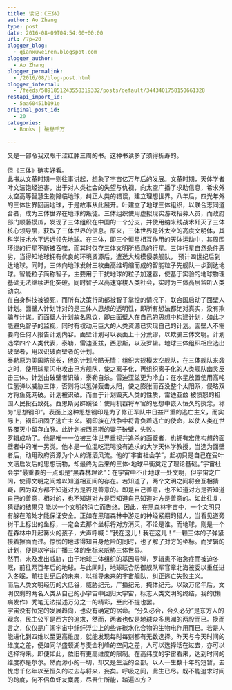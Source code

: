 ```yaml
---
title: 读记：《三体》
author: Ao Zhang
type: post
date: 2016-08-09T04:54:00+00:00
url: /?p=20
blogger_blog:
  - qianxuweiren.blogspot.com
blogger_author:
  - Ao Zhang
blogger_permalink:
  - /2016/08/blog-post.html
blogger_internal:
  - /feeds/5891851243558319332/posts/default/3443401758150661328
restapi_import_id:
  - 5aa60451b191e
original_post_id:
  - 20
categories:
  - Books | 破卷千万

---
```

又是一部令我双眼干涩红肿三周的书。这种书读多了须得折寿的。

<div>
</div>

<div>
  但《三体》确实好看。
</div>

<div>
</div>

<div>
  此书从文革时期一则往事讲起，想象了宇宙亿万年后的发展。文革时期，天体学者叶文洁饱经迫害，出于对人类社会的失望与仇视，向太空广播了求助信息，希求外太空高等智慧生物降临地球，纠正人类的错误，建立理想世界。八年后，四光年外的三体世界回函地球，于是故事从此展开。叶建立了地球三体组织，以联合志同道合者，成为三体世界在地球的叛徒。三体组织使用虚拟现实游戏招募人员，而政府部门顺藤摸瓜，发现了三体组织在中国的一个分支，并使用纳米线战术歼灭了三体核心领导层，获取了三体世界的信息。原来，三体世界是外太空的高度文明体，其科学技术水平远远领先地球。在三体，即三个恒星相互作用的天体运动中，其周围环绕的行星不断被吞噬，而其时仅存三体文明所栖息的行星。三体行星自然条件恶劣，当得知地球拥有优良的环境资源后，遣送大规模侵袭舰队， 预计四世纪后到达地球。同时，三体向地球发射三枚由高维坍缩而成的智能粒子先舰队一步到达地球。智能粒子简称智子，主要用于干扰地球的粒子加速器，使基于实验的地球物理基础无法继续进化突破。同时智子以高速穿梭人类社会，实时为三体高层监听人类动向。
</div>

<div>
</div>

<div>
  在自身科技被锁死，而所有决策行动都被智子掌控的情况下，联合国启动了面壁人计划。面壁人计划针对的是三体人思想的透明性，即所有想法都绝对真实，没有欺骗与计谋。而面壁人计划故名思议，即由面壁人在自己的思想中构建计划，如此才能避免智子的监视，同时有权动用巨大的人类资源已实现自己的计划。面壁人不需要向任何人报告计划内容。面壁计划可以表面上十分荒谬，以欺骗三体文明。计划选举四个人类代表，泰勒，雷迪亚兹，西恩斯，以及罗辑。地球三体组织相应选出破壁者，用以识破面壁者的计划。
</div>

<div>
</div>

<div>
  泰勒原为美国防部长，他的计划冷酷无情：组织大规模太空舰队，在三体舰队来袭之时，使用球星闪电攻击己方舰队，使之离子化，再组织离子化的人类舰队幽灵反击三体。计划由破壁者识破，泰勒自杀。雷迪亚兹更为冷血：在水星放置使用高吨位氢弹以威胁三体，否则将以氢弹轰击太阳，使之膨胀而吞没整个太阳系，侵略双方将鱼死网破。计划被识破。而由于计划毁灭人类的性质，雷迪亚兹 被愤怒的祖国人民投石致死。西恩斯另辟蹊径：使用机器将军官的思想中嵌入恒久的执念，称为“思想钢印”。表面上这种思想钢印是为了修正军队中日益严重的逃亡主义，而实际上，钢印巩固了逃亡主义。钢印族在战争中将背负着逃亡的使命，以使人类在世界覆灭中留存血脉。此计划被西恩斯的妻子破壁，失败。
</div>

<div>
</div>

<div>
  罗辑成功了。他是唯一一位被三体世界重视并追杀的面壁者，也拥有宏伟构想的面壁者中的唯一另类。他本是一位混吃混喝没有追求的大学天体学教授，当选为面壁者后，动用政府资源为个人的潇洒风流。他的“宇宙社会学”，起初只是自己在受叶文洁启发后的思想玩物，却最终为后来的三体-地球平衡奠定了理论基础。”宇宙社会学“最重要的一点即是“黑森林理论”：在宇宙中不止地球一处文明，但宇宙之广阔，使得文明之间难以知道相互间的存在。若知道了，两个文明之间将会互相猜疑，因为双方都不知道对方是否是善意的。即是自己善意，也不知道对方是否知道自己的善意，相对的，也不知道对方是否知道自己知道对方是善意的。如此往复，猜疑的结果只 能以一个文明的消亡而告终。因此，在黑森林宇宙中，一个文明只有躲在暗处才能保证安全。正如在黑暗森林中游走的神经紧绷的猎人，当看见道旁树干上标出的坐标，一定会去那个坐标将对方消灭，不论是谁。而地球，则是一个在森林中升起篝火的孩子，大声呼喊：”我在这儿！我在这儿！“一颗三体的子弹紧接着擦面而过。惊慌的地球得知自身危险的同时，也了解了对方的坐标。而罗辑的计划，便是以宇宙广播三体的坐标来威胁三体世界。
</div>

<div>
</div>

<div>
  然而，未及发出威胁，由于地球三体组织的基因导弹，罗辑患不治急症而被迫冬眠，前往两百年后的地球。与此同时，地球联合防御舰队军官章北海被委以重任进入冬眠，前往世纪后的未来，以指导未来的宇宙舰队，纠正逃亡失败主义。
</div>

<div>
</div>

<div>
  而后人类文明经历的大低谷，威胁纪元，广播纪元，掩体纪元，以致万亿年后，文明仅剩的两名人类从自己的小宇宙中回归大宇宙，标志人类文明的终结，我的(懒病发作）秃笔无法描述万分之一的精彩，至此不提也罢。
</div>

<div>
</div>

<div>
  宇宙没有恒定的发展趋向，也没有确定的宿命。“分久必合，合久必分”是东方人的观念，民主公平是西方的追求，然而，两者也仅是地球众多思潮的两股而已。换而言之，仅仅是广阔宇宙中纤纤浮尘上的些许碳水化合物的生物电作用而已。若是人能进化到四维以至更高维度，就能发现每时每刻都有无数选择。昨天与今天时间的维度之差，便如同华盛顿湖与麦金利峰的空间之差，人可以选择活在过去，亦可以选择将来。即便如此，依旧有更高维度的限制。在高纬度的宇宙看来，达到时间的维度亦是尔尔。然而渺小的一切，却又是生活的全部。以人一生数十年的短暂，去忧虑千亿年以至恒久的过去与将来，妄矣。呼吸之间，此生已尽。既不能追求时间的跨度，何不侣鱼虾友麋鹿，尽吾生所能，踏遍四方？
</div>